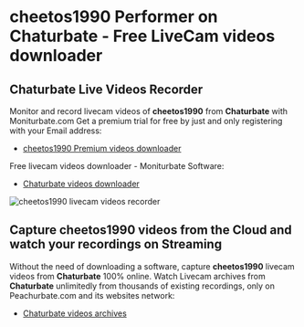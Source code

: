 # cheetos1990 Performer on Chaturbate - Free LiveCam videos downloader

## Chaturbate Live Videos Recorder

Monitor and record livecam videos of **cheetos1990** from **Chaturbate** with Moniturbate.com
Get a premium trial for free by just and only registering with your Email address:
* [cheetos1990 Premium videos downloader](https://moniturbate.com/request-demo-licence-key.html)

Free livecam videos downloader - Moniturbate Software:
* [Chaturbate videos downloader](https://moniturbate.com/moniturbate-download-software.html)

![cheetos1990 livecam videos recorder](https://peachurnet.com/templates/moniturbate-software.png)


## Capture cheetos1990 videos from the Cloud and watch your recordings on Streaming

Without the need of downloading a software, capture **cheetos1990** livecam videos from **Chaturbate** 100% online.
Watch Livecam archives from **Chaturbate** unlimitedly from thousands of existing recordings, only on Peachurbate.com and its websites network:
* [Chaturbate videos archives](https://peachurnet.com/)
